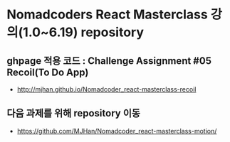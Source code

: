 # Nomadcoders React Masterclass 강의(1.0~6.19) repository


## ghpage 적용 코드 : Challenge Assignment #05 Recoil(To Do App)
- http://mjhan.github.io/Nomadcoder_react-masterclass-recoil

## 다음 과제를 위해 repository 이동
- https://github.com/MJHan/Nomadcoder_react-masterclass-motion/
